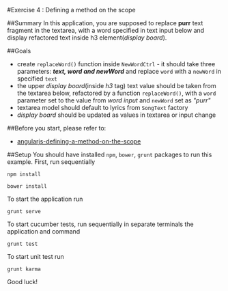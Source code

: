 #Exercise 4 : Defining a method on the scope

##Summary
In this application, you are supposed to replace **purr** text fragment in the textarea, with a word specified in text input below and display refactored 
text inside h3 element(*display board*).

##Goals

* create `replaceWord()` function inside `NewWordCtrl` - it should take three parameters: ***text, word and newWord*** and replace `word` with a `newWord` 
in specified `text`
* the upper *display board*(inside *h3* tag) text value should be taken from the textarea below, refactored by a function `replaceWord()`, with a `word` 
parameter set to the value from *word input* and `newWord` set as *"purr"*
* textarea model should default to lyrics from `SongText` factory
* *display board* should be updated as values in textarea or input change

##Before you start, please refer to:
* [angularjs-defining-a-method-on-the-scope](https://egghead.io/lessons/angularjs-defining-a-method-on-the-scope)

##Setup
You should have installed `npm`, `bower`, `grunt`  packages to run this example. First, run sequentially

```
npm install
```

```
bower install
```

To start the application run

```
grunt serve
```

To start cucumber tests, run sequentially in separate terminals the application and command

```
grunt test
```

To start unit test run

```
grunt karma
```

Good luck!
